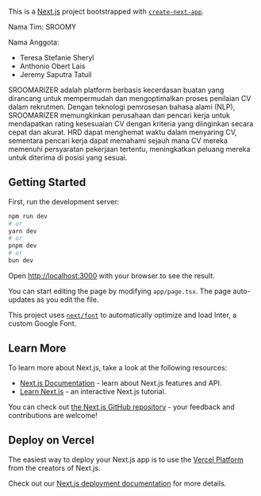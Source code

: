 This is a [Next.js](https://nextjs.org/) project bootstrapped with [`create-next-app`](https://github.com/vercel/next.js/tree/canary/packages/create-next-app).

Nama Tim: SROOMY

Nama Anggota:
- Teresa Stefanie Sheryl
- Anthonio Obert Lais
- Jeremy Saputra Tatuil

SROOMARIZER adalah platform berbasis kecerdasan buatan yang dirancang untuk mempermudah dan mengoptimalkan proses penilaian CV dalam rekrutmen. Dengan teknologi pemrosesan bahasa alami (NLP), SROOMARIZER memungkinkan perusahaan dan pencari kerja untuk mendapatkan rating kesesuaian CV dengan kriteria yang diinginkan secara cepat dan akurat. HRD dapat menghemat waktu dalam menyaring CV, sementara pencari kerja dapat memahami sejauh mana CV mereka memenuhi persyaratan pekerjaan tertentu, meningkatkan peluang mereka untuk diterima di posisi yang sesuai.

## Getting Started

First, run the development server:

```bash
npm run dev
# or
yarn dev
# or
pnpm dev
# or
bun dev
```

Open [http://localhost:3000](http://localhost:3000) with your browser to see the result.

You can start editing the page by modifying `app/page.tsx`. The page auto-updates as you edit the file.

This project uses [`next/font`](https://nextjs.org/docs/basic-features/font-optimization) to automatically optimize and load Inter, a custom Google Font.

## Learn More

To learn more about Next.js, take a look at the following resources:

- [Next.js Documentation](https://nextjs.org/docs) - learn about Next.js features and API.
- [Learn Next.js](https://nextjs.org/learn) - an interactive Next.js tutorial.

You can check out [the Next.js GitHub repository](https://github.com/vercel/next.js/) - your feedback and contributions are welcome!

## Deploy on Vercel

The easiest way to deploy your Next.js app is to use the [Vercel Platform](https://vercel.com/new?utm_medium=default-template&filter=next.js&utm_source=create-next-app&utm_campaign=create-next-app-readme) from the creators of Next.js.

Check out our [Next.js deployment documentation](https://nextjs.org/docs/deployment) for more details.
